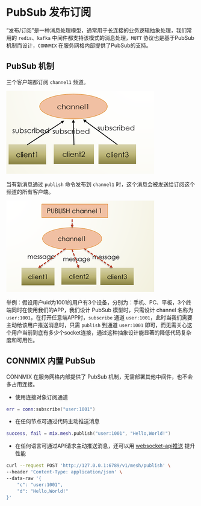 # PubSub 发布订阅

“发布/订阅”是一种消息处理模型，通常用于长连接的业务逻辑抽象处理，我们常用的 `redis`、`kafka` 中间件都支持该模式的消息处理，`MQTT` 协议也是基于PubSub机制而设计，`CONNMIX` 在服务网格内部提供了PubSub的支持。

## PubSub 机制

三个客户端都订阅 `channel1` 频道。

![](images/pubsub1.jpg)

当有新消息通过 `publish` 命令发布到 `channel1` 时，这个消息会被发送给订阅这个频道的所有客户端。

![](images/pubsub2.jpg)

举例：假设用户uid为1001的用户有3个设备，分别为：手机、PC、平板，3个终端同时在使用我们的APP，我们设计 PubSub 模型时，只需设计 channel 名称为 `user:1001`，在打开任意端APP时，`subscribe` 通道 `user:1001`，此时当我们需要主动给该用户推送消息时，只需 `publish` 到通道 `user:1001` 即可，而无需关心这个用户当前到底有多少个socket连接，通过这种抽象设计能显著的降低代码复杂度和可用性。

## CONNMIX 内置 PubSub

CONNMIX 在服务网格内部提供了 PubSub 机制，无需部署其他中间件，也不会多占用连接。

- 使用连接对象订阅通道

```lua
err = conn:subscribe("user:1001")
```

- 在任何节点可通过代码主动推送消息

```lua
success, fail = mix.mesh.publish("user:1001", "Hello,World!")
```

- 在任何语言可通过API请求主动推送消息，还可以用 [websocket-api推送](zh-cn/websocket-api?id=%e7%bd%91%e6%a0%bc%e5%8f%91%e5%b8%83%ef%bc%9a%e5%8f%af%e4%bb%a5%e5%8f%91%e9%80%81%e7%bb%99%e6%95%b4%e4%b8%aa%e7%bd%91%e6%a0%bc%e5%86%85%e6%89%80%e6%9c%89%e8%ae%a2%e9%98%85%e4%ba%86%e8%bf%99%e4%ba%9b%e9%a2%91%e9%81%93%e7%9a%84%e5%ae%a2%e6%88%b7%e7%ab%af%e8%bf%9e%e6%8e%a5-1) 提升性能

```bash
curl --request POST 'http://127.0.0.1:6789/v1/mesh/publish' \
--header 'Content-Type: application/json' \
--data-raw '{
    "c": "user:1001",
    "d": "Hello,World!"
}'
```
